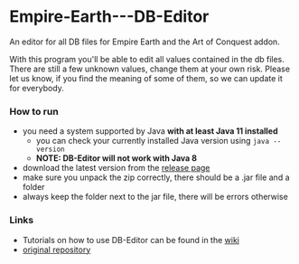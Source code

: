 # Empire-Earth---DB-Editor

An editor for all DB files for Empire Earth and the Art of Conquest addon.

With this program you'll be able to edit all values contained in the db files.
There are still a few unknown values, change them at your own risk.
Please let us know, if you find the meaning of some of them, so we can update it for everybody.

### How to run

- you need a system supported by Java **with at least Java 11 installed**
  - you can check your currently installed Java version using `java --version`
  - **NOTE: DB-Editor will not work with Java 8**
- download the latest version from the [release page](https://github.com/EE-modders/Empire-Earth---DB-Editor/releases)
- make sure you unpack the zip correctly, there should be a .jar file and a folder
- always keep the folder next to the jar file, there will be errors otherwise

### Links

- Tutorials on how to use DB-Editor can be found in the [wiki](https://github.com/EE-modders/Empire-Earth---DB-Editor/wiki)
- [original repository](https://github.com/Forlini91/Empire-Earth---DB-Editor)
